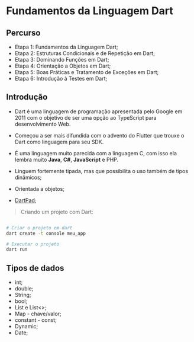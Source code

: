 # Fundamentos da Linguagem Dart

## Percurso

- Etapa 1: Fundamentos da Linguagem Dart;
- Etapa 2: Estruturas Condicionais e de Repetição em Dart;
- Etapa 3: Dominando Funções em Dart;
- Etapa 4: Orientação a Objetos em Dart;
- Etapa 5: Boas Práticas e Tratamento de Exceções em Dart;
- Etapa 6: Introdução à Testes em Dart;

## Introdução

- Dart é uma linguagem de programação apresentada pelo Google em 2011 com o objetivo de ser uma opção ao TypeScript para desenvolvimento Web.

- Começou a ser mais difundida com o advento do Flutter que trouxe o Dart como linguagem para seu SDK.

- É uma linguagem muito parecida com a linguagem C, com isso ela lembra muito **Java**, **C#**, **JavaScript** e PHP.

- Linguem fortemente tipada, mas que possibilita o uso também de tipos dinâmicos;

- Orientada a objetos;

- [DartPad](https://dartpad.dartlang.org/);

> Criando um projeto com Dart:

```bash

# Criar o projeto em dart
dart create -t console meu_app

# Executar o projeto
dart run
```

## Tipos de dados

- int;
- double;
- String;
- bool;
- List e List<>;
- Map - chave/valor;
- constant - const;
- Dynamic;
- Date;
